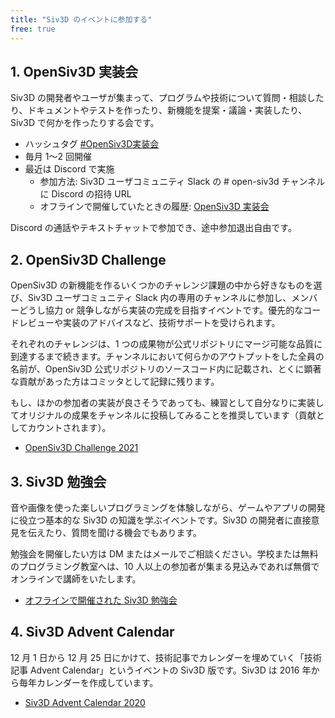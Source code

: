 ```yaml
---
title: "Siv3D のイベントに参加する"
free: true
---
```


## 1. OpenSiv3D 実装会
Siv3D の開発者やユーザが集まって、プログラムや技術について質問・相談したり、ドキュメントやテストを作ったり、新機能を提案・議論・実装したり、Siv3D で何かを作ったりする会です。

- ハッシュタグ [#OpenSiv3D実装会](https://twitter.com/search?q=%23OpenSiv3D%E5%AE%9F%E8%A3%85%E4%BC%9A&src=typed_query&f=live)
- 毎月 1～2 回開催
- 最近は Discord で実施
  - 参加方法: Siv3D ユーザコミュニティ Slack の # open-siv3d チャンネルに Discord の招待 URL
  - オフラインで開催していたときの履歴: [OpenSiv3D 実装会](https://siv3d.github.io/ja-jp/community/dev-day/)

Discord の通話やテキストチャットで参加でき、途中参加退出自由です。


## 2. OpenSiv3D Challenge
OpenSiv3D の新機能を作るいくつかのチャレンジ課題の中から好きなものを選び、Siv3D ユーザコミュニティ Slack 内の専用のチャンネルに参加し、メンバーどうし協力 or 競争しながら実装の完成を目指すイベントです。優先的なコードレビューや実装のアドバイスなど、技術サポートを受けられます。

それぞれのチャレンジは、1 つの成果物が公式リポジトリにマージ可能な品質に到達するまで続きます。チャンネルにおいて何らかのアウトプットをした全員の名前が、OpenSiv3D 公式リポジトリのソースコード内に記載され、とくに顕著な貢献があった方はコミッタとして記録に残ります。

もし、ほかの参加者の実装が良さそうであっても、練習として自分なりに実装してオリジナルの成果をチャンネルに投稿してみることを推奨しています（貢献としてカウントされます）。

- [OpenSiv3D Challenge 2021](https://zenn.dev/reputeless/scraps/79865055750784)


## 3. Siv3D 勉強会
音や画像を使った楽しいプログラミングを体験しながら、ゲームやアプリの開発に役立つ基本的な Siv3D の知識を学ぶイベントです。Siv3D の開発者に直接意見を伝えたり、質問を聞ける機会でもあります。

勉強会を開催したい方は DM またはメールでご相談ください。学校または無料のプログラミング教室へは、10 人以上の参加者が集まる見込みであれば無償でオンラインで講師をいたします。

- [オフラインで開催された Siv3D 勉強会](https://siv3d.github.io/ja-jp/community/study-meeting/)


## 4. Siv3D Advent Calendar
12 月 1 日から 12 月 25 日にかけて、技術記事でカレンダーを埋めていく「技術記事 Advent Calendar」というイベントの Siv3D 版です。Siv3D は 2016 年から毎年カレンダーを作成しています。

- [Siv3D Advent Calendar 2020](https://qiita.com/advent-calendar/2020/siv3d)

